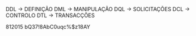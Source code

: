 DDL -> DEFINIÇÃO
DML -> MANIPULAÇÃO
DQL -> SOLICITAÇÕES
DCL -> CONTROLO
DTL -> TRANSACÇÕES

812015
bQ37!8AbC0uqc%$z18AY

